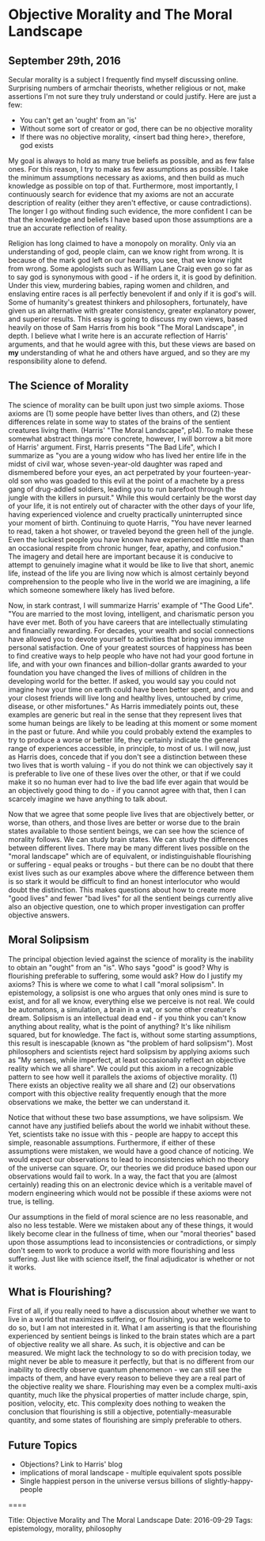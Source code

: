 # Objective Morality and The Moral Landscape
## September 29th, 2016

Secular morality is a subject I frequently find myself discussing online.  Surprising numbers of armchair theorists, whether religious or not, make assertions I'm not sure they truly understand or could justify.  Here are just a few:
* You can't get an 'ought' from an 'is'
* Without some sort of creator or god, there can be no objective morality
* If there was no objective morality, &lt;insert bad thing here&gt;, therefore, god exists

My goal is always to hold as many true beliefs as possible, and as few false
ones.  For this reason, I try to make as few assumptions as possible.  I take
the minimum assumptions necessary as axioms, and then build as much knowledge
as possible on top of that.  Furthermore, most importantly, I continuously
search for evidence that my axioms are not an accurate description of reality
(either they aren't effective, or cause contradictions).  The longer I go
without finding such evidence, the more confident I can be that the knowledge
and beliefs I have based upon those assumptions are a true an accurate
reflection of reality.

Religion has long claimed to have a monopoly on morality.  Only via an
understanding of god, people claim, can we know right from wrong.  It is
because of the mark god left on our hearts, you see, that we know right from
wrong.  Some apologists such as William Lane Craig even go so far as to say god
is synonymous with good - if he orders it, it is good by definition.  Under
this view, murdering babies, raping women and children, and enslaving entire
races is all perfectly benevolent if and only if it is god's will.  Some of
humanity's greatest thinkers and philosophers, fortunately, have given us an
alternative with greater consistency, greater explanatory power, and superior
results.  This essay is going to discuss my own views, based heavily on those
of Sam Harris from his book "The Moral Landscape", in depth.  I believe what I
write here is an accurate reflection of Harris' arguments, and that he would
agree with this, but these views are based on **my** understanding of what
he and others have argued, and so they are my responsibility alone to defend.

## The Science of Morality

The science of morality can be built upon just two simple axioms.  Those axioms
are (1) some people have better lives than others, and (2) these differences
relate in some way to states of the brains of the sentient creatures living
them.  (Harris' "The Moral Landscape", p14).  To make these somewhat abstract
things more concrete, however, I will borrow a bit more of Harris' argument.
First, Harris presents "The Bad Life", which I summarize as "you are a young
widow who has lived her entire life in the midst of civil war, whose
seven-year-old daughter was raped and dismembered before your eyes, an act
perpetrated by your fourteen-year-old son who was goaded to this evil at the
point of a machete by a press gang of drug-addled soldiers, leading you to run
barefoot through the jungle with the killers in pursuit."  While this would
certainly be the worst day of your life, it is not entirely out of character
with the other days of your life, having experienced violence and cruelty
practically uninterrupted since your moment of birth.  Continuing to quote
Harris, "You have never learned to read, taken a hot shower, or traveled beyond
the green hell of the jungle.  Even the luckiest people you have known have
experienced little more than an occasional respite from chronic hunger, fear,
apathy, and confusion."  The imagery and detail here are important because it
is conducive to attempt to genuinely imagine what it would be like to live that
short, anemic life, instead of the life you are living now which is almost
certainly beyond comprehension to the people who live in the world we are
imagining, a life which someone somewhere likely has lived before.

Now, in stark contrast, I will summarize Harris' example of "The Good Life".
"You are married to the most loving, intelligent, and charismatic person you
have ever met.  Both of you have careers that are intellectually stimulating
and financially rewarding.  For decades, your wealth and social connections
have allowed you to devote yourself to activities that bring you immense
personal satisfaction. One of your greatest sources of happiness has been to
find creative ways to help people who have not had your good fortune in life,
and with your own finances and billion-dollar grants awarded to your foundation
you have changed the lives of millions of children in the developing world for
the better.  If asked, you would say you could not imagine how your time on
earth could have been better spent, and you and your closest friends will live
long and healthy lives, untouched by crime, disease, or other misfortunes."  As
Harris immediately points out, these examples are generic but real in the sense
that they represent lives that some human beings are likely to be leading at
this moment or some moment in the past or future.  And while you could probably
extend the examples to try to produce a worse or better life, they certainly
indicate the general range of experiences accessible, in principle, to most of
us.  I will now, just as Harris does, concede that if you don't see a
distinction between these two lives that is worth valuing - if you do not think
we can objectively say it is preferable to live one of these lives over the
other, or that if we could make it so no human ever had to live the bad life
ever again that would be an objectively good thing to do - if you cannot agree
with that, then I can scarcely imagine we have anything to talk about.

Now that we agree that some people live lives that are objectively better, or
worse, than others, and those lives are better or worse due to the brain states
available to those sentient beings, we can see how the science of morality
follows.  We can study brain states.  We can study the differences between
different lives.  There may be many different lives possible on the "moral
landscape" which are of equivalent, or indistinguishable flourishing or
suffering - equal peaks or troughs - but there can be no doubt that there exist
lives such as our examples above where the difference between them is so stark
it would be difficult to find an honest interlocutor who would doubt the
distinction.  This makes questions about how to create more "good lives" and
fewer "bad lives" for all the sentient beings currently alive also an objective
question, one to which proper investigation can proffer objective answers.

## Moral Solipsism

The principal objection levied against the science of morality is the inability
to obtain an "ought" from an "is".  Who says "good" is good?  Why is
flourishing preferable to suffering, some would ask?  How do I justify my
axioms?  This is where we come to what I call "moral solipsism".  In
epistemology, a solipsist is one who argues that only ones mind is sure to
exist, and for all we know, everything else we perceive is not real.  We could
be automatons, a simulation, a brain in a vat, or some other creature's dream.
Solipsism is an intellectual dead end - if you think you can't know anything
about reality, what is the point of anything?  It's like nihilism squared, but
for knowledge.  The fact is, without some starting assumptions, this result is
inescapable (known as "the problem of hard solipsism").  Most philosophers and
scientists reject hard solipsism by applying axioms such as "My senses, while
imperfect, at least occasionally reflect an objective reality which we all
share".  We could put this axiom in a recognizable pattern to see how well it
parallels the axioms of objective morality.  (1) There exists an objective
reality we all share and (2) our observations comport with this objective
reality frequently enough that the more observations we make, the better we can
understand it.

Notice that without these two base assumptions, we have solipsism.  We cannot
have any justified beliefs about the world we inhabit without these.  Yet,
scientists take no issue with this - people are happy to accept this simple,
reasonable assumptions.  Furthermore, if either of these assumptions were
mistaken, we would have a good chance of noticing.  We would expect our
observations to lead to inconsistencies which no theory of the universe can
square.  Or, our theories we did produce based upon our observations would fail
to work.  In a way, the fact that you are (almost certainly) reading this on an
electronic device which is a veritable mavel of modern engineering which would
not be possible if these axioms were not true, is telling.

Our assumptions in the field of moral science are no less reasonable, and also
no less testable.  Were we mistaken about any of these things, it would likely
become clear in the fullness of time, when our "moral theories" based upon
those assumptions lead to inconsistencies or contradictions, or simply don't
seem to work to produce a world with more flourishing and less suffering.  Just
like with science itself, the final adjudicator is whether or not it works.

## What is Flourishing?

First of all, if you really need to have a discussion about whether we want to
live in a world that maximizes suffering, or flourishing, you are welcome to do
so, but I am not interested in it.  What I am asserting is that the flourishing
experienced by sentient beings is linked to the brain states which are a part
of objective reality we all share.  As such, it is objective and can be
measured.  We might lack the technology to so do with precision today, we might
never be able to measure it perfectly, but that is no different from our
inability to directly observe quantum phenomenon - we can still see the impacts
of them, and have every reason to believe they are a real part of the objective
reality we share.  Flourishing may even be a complex multi-axis quantity, much
like the physical properties of matter include charge, spin, position,
velocity, etc.  This complexity does nothing to weaken the conclusion that
flourishing is still a objective, potentially-measurable quantity, and some
states of flourishing are simply preferable to others.

## Future Topics
* Objections? Link to Harris' blog
* implications of moral landscape - multiple equivalent spots possible
* Single happiest person in the universe versus billions of slightly-happy-people


====

Title: Objective Morality and The Moral Landscape
Date: 2016-09-29
Tags: epistemology, morality, philosophy
